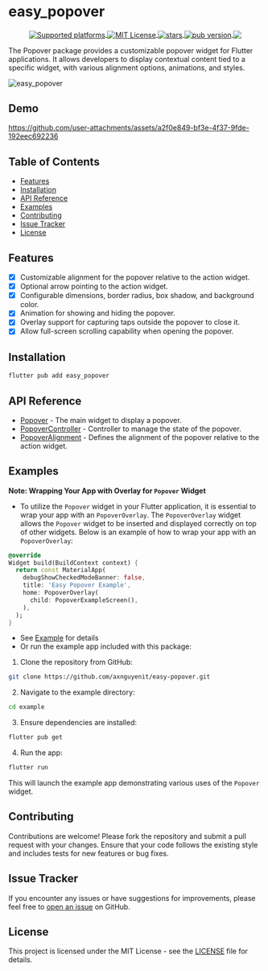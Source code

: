 # easy_popover

<p align="center">
  <a href="https://github.com/axnguyenit/easy-popover">
    <img align="center" src="https://img.shields.io/badge/platforms-iOS%20%7C%20macOS%20%7C%20Android%20%7C%20Linux%20%7C%20Windows%20%7C%20Web-green.svg" alt="Supported platforms" />
  </a>
  <a href="https://github.com/axnguyenit/easy-popover/blob/master/LICENSE">
    <img align="center" src="https://img.shields.io/badge/License-MIT-green" alt="MIT License">
  </a>
  <a href="https://github.com/axnguyenit/easy-popover/stargazers">
    <img align="center" src="https://img.shields.io/github/stars/axnguyenit/easy-popover?style=flat&logo=github&colorB=green&label=stars" alt="stars">
  </a>
  <a href="https://pub.dev/packages/easy_popover">
    <img align="center" src="https://img.shields.io/pub/v/easy_popover.svg?" alt="pub version">
  </a>
  <a href="https://codecov.io/gh/axnguyenit/easy-popover" >
    <img align="center" src="https://codecov.io/gh/axnguyenit/easy-popover/graph/badge.svg?token=1PYNNZDL89"/>
  </a>
</p>

The Popover package provides a customizable popover widget for Flutter applications. It allows developers to display contextual content tied to a specific widget, with various alignment options, animations, and styles.

<div>
  <img align="center" src="https://res.cloudinary.com/doh079rou/image/upload/v1721206660/easy-popover/popover-example.png" alt="easy_popover" />
</div>

## Demo

https://github.com/user-attachments/assets/a2f0e849-bf3e-4f37-9fde-192eec692236

## Table of Contents

- [Features](#features)
- [Installation](#installation)
- [API Reference](#api-reference)
- [Examples](#examples)
- [Contributing](#contributing)
- [Issue Tracker](#issue-tracker)
- [License](#license)

## Features

- [x] Customizable alignment for the popover relative to the action widget.
- [x] Optional arrow pointing to the action widget.
- [x] Configurable dimensions, border radius, box shadow, and background color.
- [x] Animation for showing and hiding the popover.
- [x] Overlay support for capturing taps outside the popover to close it.
- [x] Allow full-screen scrolling capability when opening the popover.

## Installation

```bash
flutter pub add easy_popover
```

## API Reference

- [Popover](https://github.com/axnguyenit/easy-popover/blob/master/lib/src/popover/popover.dart) - The main widget to display a popover.
- [PopoverController](https://github.com/axnguyenit/easy-popover/blob/master/lib/src/popover/popover_controller.dart) - Controller to manage the state of the popover.
- [PopoverAlignment](https://github.com/axnguyenit/easy-popover/blob/master/lib/src/popover/popover_alignment.dart) - Defines the alignment of the popover relative to the action widget.

## Examples

**Note: Wrapping Your App with Overlay for `Popover` Widget**
- To utilize the `Popover` widget in your Flutter application, it is essential to wrap your app with an `PopoverOverlay`. The `PopoverOverlay` widget allows the `Popover` widget to be inserted and displayed correctly on top of other widgets. Below is an example of how to wrap your app with an `PopoverOverlay`:
```dart
@override
Widget build(BuildContext context) {
  return const MaterialApp(
    debugShowCheckedModeBanner: false,
    title: 'Easy Popover Example',
    home: PopoverOverlay(
      child: PopoverExampleScreen(),
    ),
  );
}
```

- See [Example](https://pub.dev/packages/easy_popover/example) for details
- Or run the example app included with this package:

1. Clone the repository from GitHub:

```bash
git clone https://github.com/axnguyenit/easy-popover.git
```

2. Navigate to the example directory:

```bash
cd example
```

3. Ensure dependencies are installed:

```bash
flutter pub get
```

4. Run the app:

```bash
flutter run
```

This will launch the example app demonstrating various uses of the `Popover` widget.

## Contributing

Contributions are welcome! Please fork the repository and submit a pull request with your changes. Ensure that your code follows the existing style and includes tests for new features or bug fixes.

## Issue Tracker

If you encounter any issues or have suggestions for improvements, please feel free to [open an issue](https://github.com/axnguyenit/easy-popover/issues) on GitHub.

## License

This project is licensed under the MIT License - see the [LICENSE](https://github.com/axnguyenit/easy-popover/blob/master/LICENSE) file for details.
